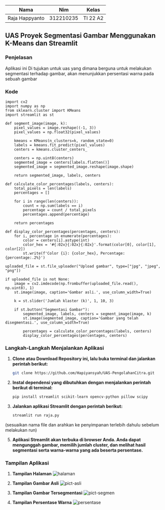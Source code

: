 | Nama  |  Nim | Kelas |
| ------------- | ------------- |------------- |
| Raja Happyanto  | 312210235 | TI 22 A2 |

## UAS Proyek Segmentasi Gambar Menggunakan K-Means dan Streamlit

### Penjelasan
Aplikasi ini Di tujukan untuk uas yang dimana berguna untuk melakukan segmentasi terhadap gambar, akan menunjukkan persentasi warna pada sebuah gambar

### Kode
```
import cv2
import numpy as np
from sklearn.cluster import KMeans
import streamlit as st

def segment_image(image, k):
    pixel_values = image.reshape((-1, 3))
    pixel_values = np.float32(pixel_values)

    kmeans = KMeans(n_clusters=k, random_state=0)
    labels = kmeans.fit_predict(pixel_values)
    centers = kmeans.cluster_centers_

    centers = np.uint8(centers)
    segmented_image = centers[labels.flatten()]
    segmented_image = segmented_image.reshape(image.shape)

    return segmented_image, labels, centers

def calculate_color_percentages(labels, centers):
    total_pixels = len(labels)
    percentages = []

    for i in range(len(centers)):
        count = np.sum(labels == i)
        percentage = count / total_pixels
        percentages.append(percentage)

    return percentages

def display_color_percentages(percentages, centers):
    for i, percentage in enumerate(percentages):
        color = centers[i].astype(int)
        color_hex = '#{:02x}{:02x}{:02x}'.format(color[0], color[1], color[2])
        st.write(f'Color {i}: {color_hex}, Percentage: {percentage:.2%}')

uploaded_file = st.file_uploader("Upload gambar", type=["jpg", "jpeg", "png"])

if uploaded_file is not None:
    image = cv2.imdecode(np.frombuffer(uploaded_file.read(), np.uint8), 1)
    st.image(image, caption='Gambar asli.', use_column_width=True)

    k = st.slider('Jumlah klaster (k)', 1, 10, 3)

    if st.button("Segmentasi Gambar"):
        segmented_image, labels, centers = segment_image(image, k)
        st.image(segmented_image, caption='Gambar yang telah disegmentasi.', use_column_width=True)
        
        percentages = calculate_color_percentages(labels, centers)
        display_color_percentages(percentages, centers)
```

### Langkah-Langkah Menjalankan Aplikasi

1. **Clone atau Download Repository ini, lalu buka terminal dan jalankan perintah berikut:**
   ```bash
   git clone https://github.com/Hapiyansyah/UAS-PengolahanCitra.git
   ```
3. **Instal dependensi yang dibutuhkan dengan menjalankan perintah berikut di terminal:**
    ```bash
    pip install streamlit scikit-learn opencv-python pillow scipy
    ```

4. **Jalankan aplikasi Streamlit dengan perintah berikut:**
    ```bash
    streamlit run raja.py
    ```
(sesuaikan nama file dan arahkan ke penyimpanan terlebih dahulu sebelum melakukan run)

5. **Aplikasi Streamlit akan terbuka di browser Anda. Anda dapat mengunggah gambar, memilih jumlah cluster, dan melihat hasil segmentasi serta warna-warna yang ada beserta persentase.**

### Tampilan Aplikasi

1. **Tampilan Halaman**
![halaman](UASPengolahanCitra/pict/halaman.png)

2. **Tampilan Gambar Asli**
![pict-asli](UASPengolahanCitra/pict/pict-asli.png)

3. **Tampilan Gambar Tersegmentasi**
![pict-segmen](UASPengolahanCitra/pict/pict-segmen.png)

4. **Tampilan Persentase Warna**
![persentase](UASPengolahanCitra/pict/persentase.png)
